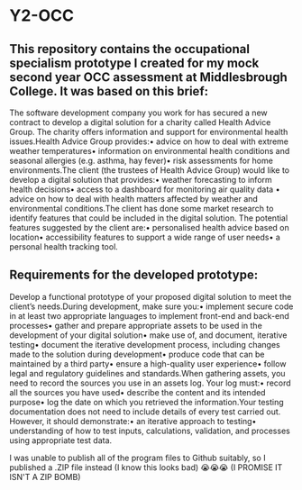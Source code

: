 # Y2-OCC
This repository contains the occupational specialism prototype I created for my mock second year OCC assessment at Middlesbrough College. It was based on this brief:
----------------------------------------------------------------------------------------------------
The software development company you work for has secured a new contract to develop a digital solution for a charity called Health Advice Group. The charity offers information and support for environmental health issues.Health Advice Group provides:• advice on how to deal with extreme weather temperatures• information on environmental health conditions and seasonal allergies (e.g. asthma, hay fever)• risk assessments for home environments.The client (the trustees of Health Advice Group) would like to develop a digital solution that provides:• weather forecasting to inform health decisions• access to a dashboard for monitoring air quality data • advice on how to deal with health matters affected by weather and environmental conditions.The client has done some market research to identify features that could be included in the digital solution. The potential features suggested by the client are:• personalised health advice based on location• accessibility features to support a wide range of user needs• a personal health tracking tool.

Requirements for the developed prototype:
-----------------------------------------
Develop a functional prototype of your proposed digital solution to meet the client’s needs.During development, make sure you:• implement secure code in at least two appropriate languages to implement front-end and back-end processes• gather and prepare appropriate assets to be used in the development of your digital solution• make use of, and document, iterative testing• document the iterative development process, including changes made to the solution during development• produce code that can be maintained by a third party• ensure a high-quality user experience• follow legal and regulatory guidelines and standards.When gathering assets, you need to record the sources you use in an assets log. Your log must:• record all the sources you have used• describe the content and its intended purpose• log the date on which you retrieved the information.Your testing documentation does not need to include details of every test carried out. However, it should demonstrate:• an iterative approach to testing• understanding of how to test inputs, calculations, validation, and processes using appropriate test data.

I was unable to publish all of the program files to Github suitably, so I published a .ZIP file instead (I know this looks bad) 😭😭😭 (I PROMISE IT ISN'T A ZIP BOMB)

